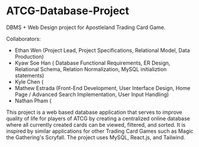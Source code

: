# ATCG-Database-Project
DBMS + Web Design project for Apostleland Trading Card Game.

Collaborators: 
 - Ethan Wen (Project Lead, Project Specifications, Relational Model, Data Production)
 - Kyaw Soe Han ( Database Functional Requirements, ER Design, Relational Schema, Relation Normalization, MySQL initializtion statements)
 - Kyle Chen (
 - Mathew Estrada (Front-End Development, User Interface Design, Home Page / Advanced Search Implementation, User Input Handling)
 - Nathan Pham (

This project is a web based database application that serves to improve quality of life for players of ATCG by creating a centralized online database where all currently created cards can be viewed, filtered, and sorted. It is inspired by similar applications for other Trading Card Games such as Magic the Gathering's Scryfall.
The project uses MySQL, React.js, and Tailwind.
